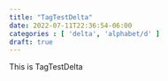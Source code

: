 ```yaml
---
title: "TagTestDelta"
date: 2022-07-11T22:36:54-06:00
categories : [ 'delta', 'alphabet/d' ]
draft: true
---
```


This is TagTestDelta